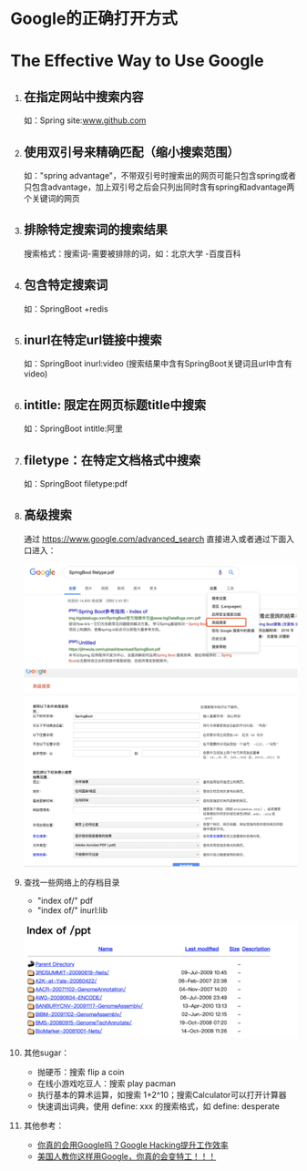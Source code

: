 
# Google的正确打开方式
# The Effective Way to Use Google


1. 在指定网站中搜索内容
    - 
    如：Spring site:www.github.com

2. 使用双引号来精确匹配（缩小搜索范围）
    -
    如："spring advantage"，不带双引号时搜索出的网页可能只包含spring或者只包含advantage，加上双引号之后会只列出同时含有spring和advantage两个关键词的网页

3. 排除特定搜索词的搜索结果
    -
    搜索格式：搜索词-需要被排除的词，如：北京大学 -百度百科

4. 包含特定搜索词
    -
    如：SpringBoot +redis

5. inurl在特定url链接中搜索
    -
    如：SpringBoot inurl:video (搜索结果中含有SpringBoot关键词且url中含有video)

6. intitle: 限定在网页标题title中搜索
    -
    如：SpringBoot intitle:阿里

7. filetype：在特定文档格式中搜索
    -
    如：SpringBoot filetype:pdf

8. 高级搜索
    -
    通过 https://www.google.com/advanced_search 直接进入或者通过下面入口进入：
    
    ![](./google-advanced-search-1.png)
    ![](./google-advanced-search.png)

9. 查找一些网络上的存档目录
    - "index of/" pdf
    - "index of/" inurl:lib

    ![](./google-archives.png)

10. 其他sugar：
    - 抛硬币：搜索 flip a coin
    - 在线小游戏吃豆人：搜索 play pacman
    - 执行基本的算术运算，如搜索 1+2^10；搜索Calculator可以打开计算器
    - 快速调出词典，使用 define: xxx 的搜索格式，如 define: desperate

11. 其他参考：
    - [你真的会用Google吗？Google Hacking提升工作效率](https://www.jianshu.com/p/38a7829c2e8d)
    - [美国人教你这样用Google，你真的会变特工！！！](https://site.douban.com/120307/widget/notes/3700186/note/171975939/)